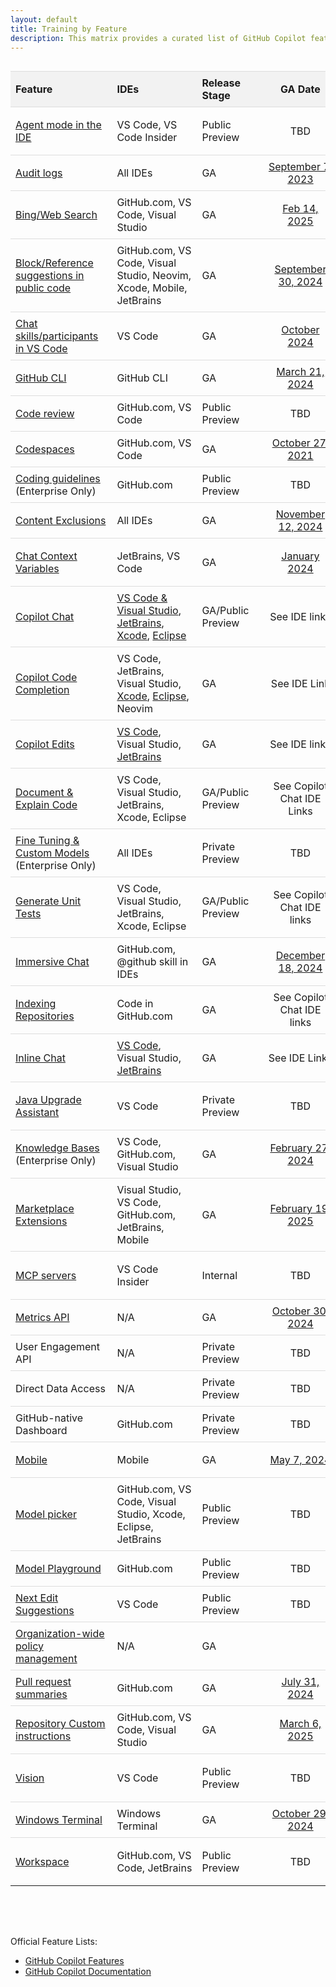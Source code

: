 ```yaml
---
layout: default
title: Training by Feature
description: This matrix provides a curated list of GitHub Copilot features, their recommended documentation, training resources, and GA dates. Enterprise-only features are marked with (Enterprise Only).
---
```


<style>
  /* Table container to allow wider table than parent container */
  .table-container {
    width: 100%;
    max-width: 100%;
    overflow-x: auto;
    margin-bottom: 1rem;
  }
  
  .sortable {
    border-collapse: collapse;
    width: 100%;
    min-width: 1100px; /* Increased minimum width for better display */
    table-layout: fixed; /* Ensures consistent column widths */
  }
  .sortable th, .sortable td {
    padding: 8px;
    text-align: left;
    border-top: 1px solid #ddd;
    overflow-wrap: break-word;
    word-wrap: break-word;
    hyphens: auto;
  }
  .sortable th {
    cursor: pointer;
    background-color: #f2f2f2;
    position: relative;
  }
  .sortable th:hover {
    background-color: #e2e2e2;
  }
  .sortable th.asc:after {
    content: ' ↑';
    position: absolute;
    right: 8px;
  }
  .sortable th.desc:after {
    content: ' ↓';
    position: absolute;
    right: 8px;
  }
  .sortable td {
    white-space: normal;
  }
  
  /* Adjusted column widths - giving more space to GA Date */
  .sortable th:nth-child(1), .sortable td:nth-child(1) { width: 16%; }  /* Feature */
  .sortable th:nth-child(2), .sortable td:nth-child(2) { width: 13%; }  /* IDEs */
  .sortable th:nth-child(3), .sortable td:nth-child(3) { width: 10%; }  /* Release Stage */
  .sortable th:nth-child(4), .sortable td:nth-child(4) { width: 12%; }  /* GA Date - increased width */
  .sortable th:nth-child(5), .sortable td:nth-child(5) { width: 24%; }  /* Video */
  .sortable th:nth-child(6), .sortable td:nth-child(6) { width: 25%; }  /* Policy Toggle */
  
  /* Special handling for GA Date column */
  .sortable td:nth-child(4), .sortable th:nth-child(4) {
    text-align: center; /* Center-align dates for better readability */
  }
  
  .sortable tr:hover {
    background-color: #f9f9f9;
  }
  
  /* For better link display */
  .sortable td a {
    word-break: break-word;
  }
  
  /* Make page container wider if theme supports it */
  .main-content {
    max-width: 96% !important;
  }
  
  /* Media query for responsive behavior */
  @media screen and (max-width: 1200px) {
    .table-container {
      overflow-x: scroll;
    }
  }
</style>

<div class="table-container">
<table id="featureTable" class="sortable">
  <thead>
    <tr>
      <th>Feature</th>
      <th>IDEs</th>
      <th>Release Stage</th>
      <th>GA Date</th>
      <th>Video</th>
      <th><a href="https://docs.github.com/en/enterprise-cloud@latest/copilot/managing-copilot/managing-copilot-for-your-enterprise/managing-policies-and-features-for-copilot-in-your-enterprise">Policy Toggle</a></th>
    </tr>
  </thead>
  <tbody>
    <tr>
      <td><a href="https://code.visualstudio.com/docs/copilot/copilot-edits#_use-agent-mode-preview">Agent mode in the IDE</a></td>
      <td>VS Code, VS Code Insider</td>
      <td>Public Preview</td>
      <td>TBD</td>
      <td><a href="https://www.youtube.com/watch?v=sYepbevm8TY&list=PLCiDM8_DsPQ1WJ5Ss3e0Lsw8EaijUL_6D&index=2&pp=iAQB0gcJCTgDd0p55Nqk">Use GitHub Copilot agent mode to create an application from scratch</a></td>
      <td>Editor preview features</td>
    </tr>
    <tr>
      <td><a href="https://docs.github.com/en/enterprise-cloud@latest/copilot/managing-copilot/managing-github-copilot-in-your-organization/reviewing-activity-related-to-github-copilot-in-your-organization/reviewing-audit-logs-for-copilot-business">Audit logs</a></td>
      <td>All IDEs</td>
      <td>GA</td>
      <td><a href="https://github.blog/changelog/2023-09-07-github-copilot-september-7th-update/#%f0%9f%aa%b5-review-copilot-updates-with-audit-log-integration">September 7, 2023</a></td>
      <td></td>
      <td>N/A</td>
    </tr>
    <tr>
      <td><a href="https://docs.github.com/en/enterprise-cloud@latest/copilot/using-github-copilot/copilot-chat/asking-github-copilot-questions-in-github#powered-by-skills">Bing/Web Search</a></td>
      <td>GitHub.com, VS Code, Visual Studio</td>
      <td>GA</td>
      <td><a href="https://github.blog/changelog/2025-02-14-personal-custom-instructions-bing-web-search-and-more-in-copilot-on-github-com/#search-the-web-%f0%9f%94%8d-in-copilot-chat-using-bing">Feb 14, 2025</a></td>
      <td></td>
      <td>Copilot can search the web</td>
    </tr>
    <tr>
      <td><a href="https://docs.github.com/en/copilot/using-github-copilot/finding-public-code-that-matches-github-copilot-suggestions">Block/Reference suggestions in public code</a></td>
      <td>GitHub.com, VS Code, Visual Studio, Neovim, Xcode, Mobile, JetBrains</td>
      <td>GA</td>
      <td><a href="https://github.blog/news-insights/product-news/code-referencing-now-generally-available-in-github-copilot-and-with-microsoft-azure-ai/">September 30, 2024</a></td>
      <td><a href="https://www.youtube.com/watch?v=8SOh3A9LEeE">TechRill - GitHub Copilot Code Referencing</a></td>
      <td>Suggestions matching public code (duplication detection filter)</td>
    </tr>
    <tr>
      <td><a href="https://code.visualstudio.com/api/extension-guides/chat">Chat skills/participants in VS Code</a></td>
      <td>VS Code</td>
      <td>GA</td>
      <td><a href="https://code.visualstudio.com/updates/v1_95">October 2024</a></td>
      <td><a href="https://www.youtube.com/watch?v=OdW2r3raAHI">Building your own GitHub Copilot chat participant in VS Code</a></td>
      <td>N/A</td>
    </tr>
    <tr>
      <td><a href="https://docs.github.com/en/copilot/using-github-copilot/using-github-copilot-in-the-command-line">GitHub CLI</a></td>
      <td>GitHub CLI</td>
      <td>GA</td>
      <td><a href="https://github.blog/changelog/2024-03-21-github-copilot-general-availability-in-the-cli/">March 21, 2024</a></td>
      <td><a href="https://www.youtube.com/watch?v=fHwtrOcLAnI">GitHub Copilot in the CLI</a></td>
      <td>Copilot in the CLI</td>
    </tr>
    <tr>
      <td><a href="https://docs.github.com/en/copilot/using-github-copilot/code-review/using-copilot-code-review">Code review</a></td>
      <td>GitHub.com, VS Code</td>
      <td>Public Preview</td>
      <td>TBD</td>
      <td><a href="https://youtu.be/cyPaAkRfEBQ">GitHub Copilot code review</a></td>
      <td>Copilot in GitHub.com</td>
    </tr>
    <tr>
      <td><a href="https://docs.github.com/en/codespaces/reference/using-github-copilot-in-github-codespaces">Codespaces</a></td>
      <td>GitHub.com, VS Code</td>
      <td>GA</td>
      <td><a href="https://github.blog/changelog/2021-10-27-new-codespaces-features-launching-at-universe-2021/">October 27, 2021</a></td>
      <td><a href="https://www.youtube.com/watch?v=Lseaqxg8NaY">Build faster with GitHub Copilot & Codespaces</a></td>
      <td>N/A</td>
    </tr>
    <tr>
      <td><a href="https://docs.github.com/en/copilot/using-github-copilot/code-review/configuring-coding-guidelines">Coding guidelines</a> (Enterprise Only)</td>
      <td>GitHub.com</td>
      <td>Public Preview</td>
      <td>TBD</td>
      <td><a href="https://www.youtube.com/live/m217SuEWFUc?feature=shared&t=1810">Deep Dive into Copilot Code Review</a></td>
      <td>Copilot in GitHub.com</td>
    </tr>
    <tr>
      <td><a href="https://docs.github.com/en/enterprise-cloud@latest/copilot/managing-copilot/configuring-and-auditing-content-exclusion/excluding-content-from-github-copilot">Content Exclusions</a></td>
      <td>All IDEs</td>
      <td>GA</td>
      <td><a href="https://github.blog/changelog/2024-11-12-content-exclusion-ga/">November 12, 2024</a></td>
      <td><a href="https://www.youtube.com/watch?v=J2qaVAaQzY8">GitHub Copilot Features - Content exclusions</a></td>
      <td>N/A</td>
    </tr>
    <tr>
      <td><a href="https://docs.github.com/en/enterprise-cloud@latest/copilot/using-github-copilot/copilot-chat/github-copilot-chat-cheat-sheet?tool=vscode">Chat Context Variables</a></td>
      <td>JetBrains, VS Code</td>
      <td>GA</td>
      <td><a href="https://github.blog/changelog/2024-02-12-vs-code-copilot-chat-january-2024-version-0-12/#context-variables">January 2024</a></td>
      <td><a href="https://youtu.be/N62d9PgiqoY">More Context == Better GitHub Copilot Responses in Visual Studio</a></td>
      <td>N/A</td>
    </tr>
    <tr>
      <td><a href="https://docs.github.com/en/enterprise-cloud@latest/copilot/using-github-copilot/copilot-chat/asking-github-copilot-questions-in-your-ide">Copilot Chat</a></td>
      <td><a href="https://github.blog/news-insights/product-news/github-copilot-chat-now-generally-available-for-organizations-and-individuals/">VS Code & Visual Studio</a>, <a href="https://github.blog/changelog/2024-03-07-github-copilot-chat-general-availability-in-jetbrains-ide">JetBrains</a>, <a href="https://github.blog/changelog/2025-03-11-github-copilot-for-xcode-chat-is-now-generally-available/">Xcode</a>, <a href="https://github.blog/changelog/2025-03-11-github-copilot-chat-for-eclipse-now-in-public-preview">Eclipse</a></td>    <td>GA/Public Preview</td>
      <td>See IDE links</td>
      <td><a href="https://www.youtube.com/watch?v=P3Q5wa0mI_0&list=PLCiDM8_DsPQ1WJ5Ss3e0Lsw8EaijUL_6D&index=58&pp=iAQB">Copilot Chat - Power User</a></td>
      <td>N/A</td>
    </tr>
    <tr>
      <td><a href="https://docs.github.com/en/enterprise-cloud@latest/copilot/using-github-copilot/getting-code-suggestions-in-your-ide-with-github-copilot">Copilot Code Completion</a></td>
      <td>VS Code, JetBrains, Visual Studio, <a href="https://github.blog/changelog/2025-02-14-code-completion-in-github-copilot-for-xcode-is-now-generally-available">Xcode</a>, <a href="https://github.blog/changelog/2025-03-11-code-completion-in-github-copilot-for-eclipse-is-now-generally-available">Eclipse</a>, Neovim</td>
      <td>GA</td>
      <td>See IDE Link</td>
      <td><a href="https://www.youtube.com/watch?v=EsRPYoXY9IA&list=PLCiDM8_DsPQ1WJ5Ss3e0Lsw8EaijUL_6D&index=57&pp=iAQB">Rewriting your Java code with Copilot-based suggestions in VS Code</a></td>
      <td>N/A</td>
    </tr>
    <tr>
      <td><a href="https://docs.github.com/en/enterprise-cloud@latest/copilot/using-github-copilot/copilot-chat/asking-github-copilot-questions-in-your-ide#copilot-edits">Copilot Edits</a></td>
      <td><a href="https://code.visualstudio.com/updates/v1_97#_copilot-edits-general-availability">VS Code</a>, Visual Studio, <a href="https://github.blog/changelog/2025-03-20-enhance-your-productivity-with-copilot-edits-in-jetbrains-ides">JetBrains</a></td>
      <td>GA</td>
      <td>See IDE links</td>
      <td><a href="https://youtu.be/NvWl-bZTDKw">The all NEW GitHub Copilot Experience</a></td>
      <td>N/A</td>
    </tr>
    <tr>
      <td><a href="https://docs.github.com/en/enterprise-cloud@latest/copilot/copilot-chat-cookbook/documenting-code">Document & Explain Code</a></td>
      <td>VS Code, Visual Studio, JetBrains, Xcode, Eclipse</td>
      <td>GA/Public Preview</td>
      <td>See Copilot Chat IDE Links</td>
      <td><a href="https://youtu.be/fm4JCyXbWPo?feature=shared">Using GitHub Copilot to write documentation for you!</a></td>
      <td>N/A</td>
    </tr>
    <tr>
      <td><a href="https://docs.github.com/en/enterprise-cloud@latest/copilot/customizing-copilot/creating-a-custom-model-for-github-copilot">Fine Tuning & Custom Models</a> (Enterprise Only)</td>
      <td>All IDEs</td>
      <td>Private Preview</td>
      <td>TBD</td>
      <td></td>
      <td>N/A</td>
    </tr>
    <tr>
      <td><a href="https://docs.github.com/en/enterprise-cloud@latest/copilot/copilot-chat-cookbook/testing-code/generate-unit-tests">Generate Unit Tests</a></td>
      <td>VS Code, Visual Studio, JetBrains, Xcode, Eclipse</td>
      <td>GA/Public Preview</td>
      <td>See Copilot Chat IDE links</td>
      <td><a href="https://github.blog/ai-and-ml/github-copilot/how-to-generate-unit-tests-with-github-copilot-tips-and-examples/">How to generate unit tests with GitHub Copilot: Tips and examples</a></td>
      <td>N/A</td>
    </tr>
    <tr>
      <td><a href="https://docs.github.com/en/enterprise-cloud@latest/copilot/using-github-copilot/copilot-chat/asking-github-copilot-questions-in-github">Immersive Chat</a></td>
      <td>GitHub.com, @github skill in IDEs</td>
      <td>GA</td>
      <td><a href="https://github.blog/changelog/2024-12-18-copilot-chat-on-github-is-now-generally-available-for-all-users">December 18, 2024</a></td>
      <td>Copilot in GitHub.com</td>
      <td>N/A</td>
    </tr>
    <tr>
      <td><a href="https://docs.github.com/en/copilot/using-github-copilot/copilot-chat/indexing-repositories-for-copilot-chat">Indexing Repositories</a></td>
      <td>Code in GitHub.com</td>
      <td>GA</td>
      <td>See Copilot Chat IDE links</td>
      <td><a href="https://www.youtube.com/watch?v=MqBBEgpYh0Y">Using your repository for RAG: Learnings from GitHub Copilot Chat</a></td>
      <td>N/A</td>
    </tr>
    <tr>
      <td><a href="https://docs.github.com/en/copilot/using-github-copilot/copilot-chat/asking-github-copilot-questions-in-your-ide#additional-ways-to-access-copilot-chat">Inline Chat</a></td>
      <td><a href="https://github.blog/changelog/2024-02-12-vs-code-copilot-chat-january-2024-version-0-12/">VS Code</a>, Visual Studio, <a href="https://github.blog/changelog/2024-09-11-inline-chat-is-now-available-in-github-copilot-in-jetbrains">JetBrains</a></td>
      <td>GA</td>
      <td>See IDE Links</td>
      <td></td>
      <td>N/A</td>
    </tr>
    <tr>
      <td><a href="https://devblogs.microsoft.com/java/technical-preview-github-copilot-upgrade-assistant-for-java/">Java Upgrade Assistant</a></td>
      <td>VS Code</td>
      <td>Private Preview</td>
      <td>TBD</td>
      <td><a href="https://www.youtube.com/watch?v=TRPKspCqN78">GitHub Copilot Upgrade Assistant for Java: Try It First!</a></td>
      <td>N/A</td>
    </tr>
    <tr>
      <td><a href="https://docs.github.com/en/enterprise-cloud@latest/copilot/customizing-copilot/managing-copilot-knowledge-bases">Knowledge Bases</a> (Enterprise Only)</td>
      <td>VS Code, GitHub.com, Visual Studio</td>
      <td>GA</td>
      <td><a href="https://github.blog/changelog/2024-02-27-copilot-enterprise-is-now-generally-available/">February 27, 2024</a></td>
      <td><a href="https://youtu.be/vUX5u_4B2AM?feature=shared&t=370">Say hello to GitHub Copilot Enterprise!</a></td>
      <td>N/A</td>
    </tr>
    <tr>
      <td><a href="https://docs.github.com/en/copilot/building-copilot-extensions/about-building-copilot-extensions">Marketplace Extensions</a></td>
      <td>Visual Studio, VS Code, GitHub.com, JetBrains, Mobile</td>
      <td>GA</td>
      <td><a href="https://github.blog/changelog/2025-02-19-announcing-the-general-availability-of-github-copilot-extensions">February 19, 2025</a></td>
      <td><a href="https://youtu.be/ky5TMI9skLE?feature=shared">GitHub Copilot Extensions : Build Your First Extension</a></td>
      <td>Copilot Extensions</td>
    </tr>
    <tr>
      <td><a href="https://learn.microsoft.com/en-us/microsoft-copilot-studio/agent-extend-action-mcp">MCP servers</a></td>
      <td>VS Code Insider</td>
      <td>Internal</td>
      <td>TBD</td>
      <td><a href="https://www.youtube.com/watch?v=WySJOAlVpQ0">Tug on Dev! - GitHub Copilot Agent Mode with MCP</a></td>
      <td>N/A</td>
    </tr>
    <tr>
      <td><a href="https://docs.github.com/en/enterprise-cloud@latest/rest/copilot/copilot-metrics?apiVersion=2022-11-28">Metrics API</a></td>
      <td>N/A</td>
      <td>GA</td>
      <td><a href="https://github.blog/changelog/2024-10-30-github-copilot-metrics-api-ga-release-now-available">October 30, 2024</a></td>
      <td><a href="https://www.youtube.com/watch?v=43yFNFT8-R4">GitHub Copilot Features - Metrics API</a></td>
      <td>Copilot Metrics API access</td>
    </tr>
    <tr>
      <td>User Engagement API</td>
      <td>N/A</td>
      <td>Private Preview</td>
      <td>TBD</td>
      <td></td>
      <td>TBD</td>
    </tr>
    <tr>
      <td>Direct Data Access</td>
      <td>N/A</td>
      <td>Private Preview</td>
      <td>TBD</td>
      <td></td>
      <td>TBD</td>
    </tr>
    <tr>
      <td>GitHub-native Dashboard</td>
      <td>GitHub.com</td>
      <td>Private Preview</td>
      <td>TBD</td>
      <td></td>
      <td>TBD</td>
    </tr>
    <tr>
      <td><a href="https://docs.github.com/en/enterprise-cloud@latest/copilot/using-github-copilot/copilot-chat/asking-github-copilot-questions-in-github-mobile">Mobile</a></td>
      <td>Mobile</td>
      <td>GA</td>
      <td><a href="https://github.blog/news-insights/product-news/github-copilot-chat-in-github-mobile/">May 7, 2024</a></td>
      <td><a href="https://www.youtube.com/watch?v=EQH-V5jQ0aA">Copilot features - videos - GitHub Mobile</a></td>
      <td>Copilot Chat in GitHub Mobile</td>
    </tr>
    <tr>
      <td><a href="https://docs.github.com/en/copilot/using-github-copilot/ai-models/changing-the-ai-model-for-copilot-chat">Model picker</a></td>
      <td>GitHub.com, VS Code, Visual Studio, Xcode, Eclipse, JetBrains</td>
      <td>Public Preview</td>
      <td>TBD</td>
      <td><a href="https://www.youtube.com/watch?v=d1nyiOPBO04">Configuring and Using Multiple AI Models with GitHub Copilot</a></td>
      <td><a href="https://docs.github.com/en/enterprise-cloud@latest/copilot/managing-copilot/managing-copilot-for-your-enterprise/managing-policies-and-features-for-copilot-in-your-enterprise#copilot-access-to-alternative-ai-models">Access to alternative models</a></td>
    </tr>
    <tr>
      <td><a href="https://docs.github.com/en/enterprise-cloud@latest/github-models/prototyping-with-ai-models">Model Playground</a></td>
      <td>GitHub.com</td>
      <td>Public Preview</td>
      <td>TBD</td>
      <td><a href="https://www.youtube.com/watch?v=OCNvxcMfunA">GitHub Models: Your AI exploration playground</a></td>
      <td>N/A</td>
    </tr>
    <tr>
      <td><a href="https://docs.github.com/en/copilot/using-github-copilot/getting-code-suggestions-in-your-ide-with-github-copilot#about-next-edit-suggestions">Next Edit Suggestions</a></td>
      <td>VS Code</td>
      <td>Public Preview</td>
      <td>TBD</td>
      <td><a href="https://www.youtube.com/watch?v=zPUvU6XYhpw&list=PLCiDM8_DsPQ1WJ5Ss3e0Lsw8EaijUL_6D&index=6&pp=iAQB">Next Edit Suggestions for GitHub Copilot in action</a></td>
      <td>Editor preview features</td>
    </tr>
    <tr>
      <td><a href="https://docs.github.com/en/copilot/about-github-copilot/github-copilot-features#policy-management">Organization-wide policy management</a></td>
      <td>N/A</td>
      <td>GA</td>
      <td></td>
      <td></td>
      <td>N/A</td>
    </tr>
    <tr>
      <td><a href="https://docs.github.com/en/enterprise-cloud@latest/copilot/using-github-copilot/using-github-copilot-for-pull-requests/creating-a-pull-request-summary-with-github-copilot">Pull request summaries</a></td>
      <td>GitHub.com</td>
      <td>GA</td>
      <td><a href="https://github.blog/changelog/2024-07-31-github-copilot-chat-and-pull-request-summaries-are-now-powered-by-gpt-4o/">July 31, 2024</a></td>
      <td><a href="https://www.youtube.com/watch?v=BVX074EMnds">Copilot Pull Request Summaries</a></td>
      <td></td>
      <td>Copilot in GitHub.com</td>
    </tr>
    <tr>
      <td><a href="https://docs.github.com/en/enterprise-cloud@latest/copilot/customizing-copilot/adding-repository-custom-instructions-for-github-copilot">Repository Custom instructions</a></td>
      <td>GitHub.com, VS Code, Visual Studio</td>
      <td>GA</td>
      <td><a href="https://github.blog/changelog/2025-03-06-github-copilot-updates-in-visual-studio-code-february-release-v0-25-including-improvements-to-agent-mode-and-next-exit-suggestions-ga-of-custom-instructions-and-more/#custom-instructions-generally-available">March 6, 2025</a></td>
      <td><a href="https://www.youtube.com/watch?v=cu9zZAFmoDg&list=PLCiDM8_DsPQ1WJ5Ss3e0Lsw8EaijUL_6D&index=41&pp=iAQB">Using Custom Instructions with Copilot to enhance our prompts</a></td>
      <td>N/A</td>
    </tr>
    <tr>
      <td><a href="https://docs.github.com/en/copilot/using-github-copilot/copilot-chat/asking-github-copilot-questions-in-your-ide#vision">Vision</a></td>
      <td>VS Code</td>
      <td>Public Preview</td>
      <td>TBD</td>
      <td><a href="https://www.youtube.com/watch?v=pEEw7BvaK50">Copilot Vision is HERE! Watch It Turn Images into Code!</a></td>
      <td>Editor preview features</td>
    </tr>
    <tr>
      <td><a href="https://docs.github.com/en/copilot/using-github-copilot/asking-github-copilot-questions-in-windows-terminal">Windows Terminal</a></td>
      <td>Windows Terminal</td>
      <td>GA</td>
      <td><a href="https://github.blog/changelog/2024-10-29-github-copilot-is-now-available-in-windows-terminal/">October 29, 2024</a></td>
      <td><a href="https://youtu.be/rwKfazgCw9E?feature=shared">Windows Terminal now has GitHub Copilot!?</a></td>
      <td>Copilot in the CLI</td>
    </tr>
    <tr>
      <td><a href="https://githubnext.com/projects/copilot-workspace">Workspace</a></td>
      <td>GitHub.com, VS Code, JetBrains</td>
      <td>Public Preview</td>
      <td>TBD</td>
      <td><a href="https://youtu.be/2ZjE8MPtXyw?feature=shared">This is why GitHub Workspaces is changing the developer experience</a></td>
      <td>Copilot in GitHub.com</td>
    </tr>
  </tbody>
</table>
</div>

<script>
document.addEventListener('DOMContentLoaded', function() {
  // Get the table element
  const table = document.getElementById('featureTable');
  const headers = table.querySelectorAll('th');
  const tableBody = table.querySelector('tbody');
  const rows = Array.from(tableBody.querySelectorAll('tr'));
  
  // Direction tracking variables
  let currentColumn = -1;
  let currentDirection = 'asc';
  
  // Function to clean and transform cell content for sorting
  function getCellValue(row, index) {
    const cell = row.querySelector(`td:nth-child(${index + 1})`);
    let text = cell.textContent.trim().toLowerCase();
    
    // Handle date sorting
    if (index === 3) { // GA Date column
      if (text === 'tbd' || text === '') return Infinity; // Put TBD at the end
      
      // Look for dates like "October 2024" or "March 21, 2024"
      if (text.match(/\b(january|february|march|april|may|june|july|august|september|october|november|december)/i)) {
        const dateObj = new Date(text);
        if (!isNaN(dateObj)) return dateObj.getTime();
      }
      
      // Look for year
      const yearMatch = text.match(/\b(20\d{2})\b/);
      if (yearMatch) return new Date(yearMatch[0], 0, 1).getTime();
    }
    
    // Try numeric conversion if appropriate
    if (!isNaN(text) && text !== '') {
      return Number(text);
    }
    
    return text;
  }

  // Function for comparing values
  function compareValues(v1, v2) {
    return v1 === v2 ? 0 : 
           v1 === Infinity ? 1 : 
           v2 === Infinity ? -1 : 
           v1 > v2 ? 1 : -1;
  }

  // Sort function
  function sortTable(index, direction) {
    // Remove classes from all headers
    headers.forEach(header => {
      header.classList.remove('asc', 'desc');
    });
    
    // Add class to the current header
    headers[index].classList.add(direction);
    
    // Sort the rows
    const sortedRows = rows.sort((a, b) => {
      const aValue = getCellValue(a, index);
      const bValue = getCellValue(b, index);
      
      return direction === 'asc' ? 
        compareValues(aValue, bValue) : 
        compareValues(bValue, aValue);
    });
    
    // Remove all rows from the table
    while (tableBody.firstChild) {
      tableBody.removeChild(tableBody.firstChild);
    }
    
    // Re-add rows in the sorted order
    sortedRows.forEach(row => {
      tableBody.appendChild(row);
    });
    
    // Update tracking variables
    currentColumn = index;
    currentDirection = direction;
  }

  // Add click event to each header
  headers.forEach((header, index) => {
    header.addEventListener('click', function() {
      // Determine sorting direction
      const direction = index === currentColumn && currentDirection === 'asc' ? 'desc' : 'asc';
      sortTable(index, direction);
    });
    
    // Add tabindex for accessibility
    header.setAttribute('tabindex', '0');
    
    // Add keyboard support
    header.addEventListener('keydown', function(e) {
      if (e.key === 'Enter' || e.key === ' ') {
        e.preventDefault();
        header.click();
      }
    });
  });
});
</script>

<br>
<br>

Official Feature Lists:

- [GitHub Copilot Features](https://github.com/features/copilot)
- [GitHub Copilot Documentation](https://docs.github.com/en/enterprise-cloud@latest/copilot/about-github-copilot/github-copilot-features)